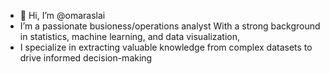 - 👋 Hi, I’m @omaraslai
- I’m a passionate busioness/operations analyst With a strong background in statistics, machine learning, and data visualization,
- I specialize in extracting valuable knowledge from complex datasets to drive informed decision-making

<!---
omaraslai/omaraslai is a ✨ special ✨ repository because its `README.md` (this file) appears on your GitHub profile.
You can click the Preview link to take a look at your changes.
--->
